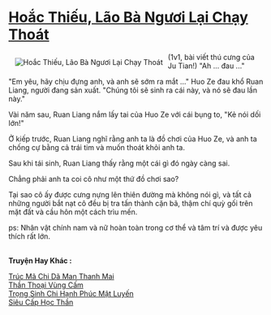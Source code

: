 <a href="https://truyentiki.com/hoac-thieu-lao-ba-nguoi-lai-chay-thoat.30559/" title="Hoắc Thiếu, Lão Bà Ngươi Lại Chạy Thoát"><h1>Hoắc Thiếu, Lão Bà Ngươi Lại Chạy Thoát</h1></a><div style="display:table"><img align="right" style="float: left; padding: 10px;" src="https://truyentiki.com/a/img/str/src/30559.jpg" alt="Hoắc Thiếu, Lão Bà Ngươi Lại Chạy Thoát">(1v1, bài viết thú cưng của Ju Tian!) "Ah ... đau ..." <p></p> "Em yêu, hãy chịu đựng anh, và anh sẽ sớm ra mắt ..." Huo Ze đau khổ Ruan Liang, người đang sản xuất. "Chúng tôi sẽ sinh ra cái này, và nó sẽ đau lần này." <p></p> Vài năm sau, Ruan Liang nắm lấy tai của Huo Ze với cái bụng to, "Kẻ nói dối lớn!" <p></p> Ở kiếp trước, Ruan Liang nghĩ rằng anh ta là đồ chơi của Huo Ze, và anh ta chống cự bằng cả trái tim và muốn thoát khỏi anh ta. <p></p> Sau khi tái sinh, Ruan Liang thấy rằng một cái gì đó ngày càng sai. <p></p> Chẳng phải anh ta coi cô như một thứ đồ chơi sao? <p></p> Tại sao cô ấy được cưng nựng lên thiên đường mà không nói gì, và tất cả những người bắt nạt cô đều bị tra tấn thành cặn bã, thậm chí quỳ gối trên mặt đất và cầu hôn một cách trìu mến. <p></p> ps: Nhân vật chính nam và nữ hoàn toàn trong cơ thể và tâm trí và được yêu thích rất lớn.</div><p><br><b>Truyện Hay Khác :</b></p><a href="https://truyentiki.com/truc-ma-chi-da-man-thanh-mai.30558/" alt="Trúc Mã Chi Dã Man Thanh Mai">Trúc Mã Chi Dã Man Thanh Mai</a><br/><a href="https://www.scoop.it/topic/nownovels/p/4119039076/2020/06/13/truyen-than-thoai-vung-cam" alt="Thần Thoại Vùng Cấm">Thần Thoại Vùng Cấm</a><br/><a href="https://github.com/nownovels/truyenhay/tree/master/truyenhay/30684/README.md" alt="Trọng Sinh Chi Hạnh Phúc Mật Luyến">Trọng Sinh Chi Hạnh Phúc Mật Luyến</a><br/><a href="https://github.com/nownovels/top500/tree/master/truyenhay/33578/" alt="Siêu Cấp Học Thần">Siêu Cấp Học Thần</a><br/>